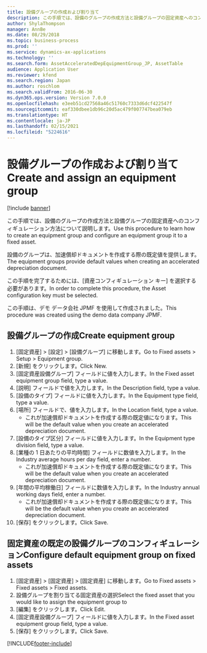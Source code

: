 ```yaml
---
title: 設備グループの作成および割り当て
description: この手順では、設備のグループの作成方法と設備グループの固定資産へのコンフィギュレーション方法について説明します。
author: ShylaThompson
manager: AnnBe
ms.date: 08/29/2018
ms.topic: business-process
ms.prod: ''
ms.service: dynamics-ax-applications
ms.technology: ''
ms.search.form: AssetAcceleratedDepEquipmentGroup_JP, AssetTable
audience: Application User
ms.reviewer: kfend
ms.search.region: Japan
ms.author: roschlom
ms.search.validFrom: 2016-06-30
ms.dyn365.ops.version: Version 7.0.0
ms.openlocfilehash: e3eeb51cd27568a46c51760c7333d6dcf422547f
ms.sourcegitcommit: eaf330dbee1db96c20d5ac479f007747bea079eb
ms.translationtype: HT
ms.contentlocale: ja-JP
ms.lasthandoff: 02/15/2021
ms.locfileid: "5224616"
---
```

# <a name="create-and-assign-an-equipment-group"></a><span data-ttu-id="17f8f-103">設備グループの作成および割り当て</span><span class="sxs-lookup"><span data-stu-id="17f8f-103">Create and assign an equipment group</span></span>

[!include [banner](../../includes/banner.md)]

<span data-ttu-id="17f8f-104">この手順では、設備のグループの作成方法と設備グループの固定資産へのコンフィギュレーション方法について説明します。</span><span class="sxs-lookup"><span data-stu-id="17f8f-104">Use this procedure to learn how to create an equipment group and configure an equipment group it to a fixed asset.</span></span>



<span data-ttu-id="17f8f-105">設備のグループは、加速償却ドキュメントを作成する際の既定値を提供します。</span><span class="sxs-lookup"><span data-stu-id="17f8f-105">The equipment groups provide default values when creating an accelerated depreciation document.</span></span>



<span data-ttu-id="17f8f-106">この手順を完了するためには、[資産コンフィギュレーション キー] を選択する必要があります。</span><span class="sxs-lookup"><span data-stu-id="17f8f-106">In order to complete this procedure, the Asset configuration key must be selected.</span></span>



<span data-ttu-id="17f8f-107">この手順は、デモ データ会社 JPMF を使用して作成されました。</span><span class="sxs-lookup"><span data-stu-id="17f8f-107">This procedure was created using the demo data company JPMF.</span></span>


## <a name="create-equipment-group"></a><span data-ttu-id="17f8f-108">設備グループの作成</span><span class="sxs-lookup"><span data-stu-id="17f8f-108">Create equipment group</span></span>
1. <span data-ttu-id="17f8f-109">[固定資産] > [設定] > [設備グループ] に移動します。</span><span class="sxs-lookup"><span data-stu-id="17f8f-109">Go to Fixed assets > Setup > Equipment group.</span></span>
2. <span data-ttu-id="17f8f-110">[新規] をクリックします。</span><span class="sxs-lookup"><span data-stu-id="17f8f-110">Click New.</span></span>
3. <span data-ttu-id="17f8f-111">[固定資産設備グループ] フィールドに値を入力します。</span><span class="sxs-lookup"><span data-stu-id="17f8f-111">In the Fixed asset equipment group field, type a value.</span></span>
4. <span data-ttu-id="17f8f-112">[説明] フィールドで値を入力します。</span><span class="sxs-lookup"><span data-stu-id="17f8f-112">In the Description field, type a value.</span></span>
5. <span data-ttu-id="17f8f-113">[設備のタイプ] フィールドに値を入力します。</span><span class="sxs-lookup"><span data-stu-id="17f8f-113">In the Equipment type field, type a value.</span></span>
6. <span data-ttu-id="17f8f-114">[場所] フィールドで、値を入力します。</span><span class="sxs-lookup"><span data-stu-id="17f8f-114">In the Location field, type a value.</span></span>
    * <span data-ttu-id="17f8f-115">これが加速償却ドキュメントを作成する際の既定値になります。</span><span class="sxs-lookup"><span data-stu-id="17f8f-115">This will be the default value when you create an accelerated depreciation document.</span></span>  
7. <span data-ttu-id="17f8f-116">[設備のタイプ区分] フィールドに値を入力します。</span><span class="sxs-lookup"><span data-stu-id="17f8f-116">In the Equipment type division field, type a value.</span></span>
8. <span data-ttu-id="17f8f-117">[業種の 1 日あたりの平均時間] フィールドに数値を入力します。</span><span class="sxs-lookup"><span data-stu-id="17f8f-117">In the Industry average hours per day field, enter a number.</span></span>
    * <span data-ttu-id="17f8f-118">これが加速償却ドキュメントを作成する際の既定値になります。</span><span class="sxs-lookup"><span data-stu-id="17f8f-118">This will be the default value when you create an accelerated depreciation document.</span></span>  
9. <span data-ttu-id="17f8f-119">[年間の平均稼働日] フィールドに数値を入力します。</span><span class="sxs-lookup"><span data-stu-id="17f8f-119">In the Industry annual working days field, enter a number.</span></span>
    * <span data-ttu-id="17f8f-120">これが加速償却ドキュメントを作成する際の既定値になります。</span><span class="sxs-lookup"><span data-stu-id="17f8f-120">This will be the default value when you create an accelerated depreciation document.</span></span>  
10. <span data-ttu-id="17f8f-121">[保存] をクリックします。</span><span class="sxs-lookup"><span data-stu-id="17f8f-121">Click Save.</span></span>

## <a name="configure-default-equipment-group-on-fixed-assets"></a><span data-ttu-id="17f8f-122">固定資産の既定の設備グループのコンフィギュレーション</span><span class="sxs-lookup"><span data-stu-id="17f8f-122">Configure default equipment group on fixed assets</span></span>
1. <span data-ttu-id="17f8f-123">[固定資産] > [固定資産] > [固定資産] に移動します。</span><span class="sxs-lookup"><span data-stu-id="17f8f-123">Go to Fixed assets > Fixed assets > Fixed assets.</span></span>
2. <span data-ttu-id="17f8f-124">設備グループを割り当てる固定資産の選択</span><span class="sxs-lookup"><span data-stu-id="17f8f-124">Select the fixed asset that you would like to assign the equipment group to</span></span>
3. <span data-ttu-id="17f8f-125">[編集] をクリックします。</span><span class="sxs-lookup"><span data-stu-id="17f8f-125">Click Edit.</span></span>
4. <span data-ttu-id="17f8f-126">[固定資産設備グループ] フィールドに値を入力します。</span><span class="sxs-lookup"><span data-stu-id="17f8f-126">In the Fixed asset equipment group field, type a value.</span></span>
5. <span data-ttu-id="17f8f-127">[保存] をクリックします。</span><span class="sxs-lookup"><span data-stu-id="17f8f-127">Click Save.</span></span>



[!INCLUDE[footer-include](../../../includes/footer-banner.md)]